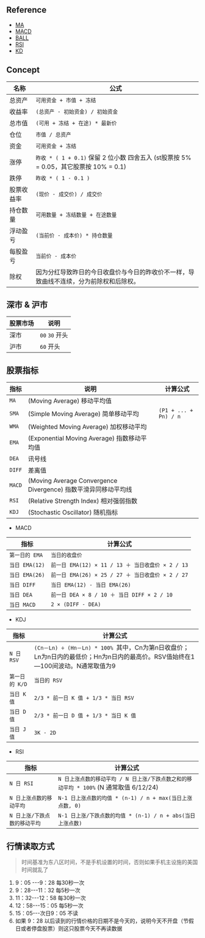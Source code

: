 ## Reference

- [MA](https://zh.wikipedia.org/wiki/%E7%A7%BB%E5%8B%95%E5%B9%B3%E5%9D%87)
- [MACD](https://zh.wikipedia.org/wiki/MACD)
- [BALL](https://zh.wikipedia.org/wiki/%E5%B8%83%E6%9E%97%E5%B8%A6)
- [RSI](https://zh.wikipedia.org/wiki/%E7%9B%B8%E5%B0%8D%E5%BC%B7%E5%BC%B1%E6%8C%87%E6%95%B8)
- [KD](https://zh.wikipedia.org/wiki/%E9%9A%8F%E6%9C%BA%E6%8C%87%E6%A0%87)

## Concept

| 名称 | 公式
| -- | --
| 总资产      | `可用资金 + 市值 + 冻结`
| 收益率      | `(总资产 - 初始资金) / 初始资金`
| 总市值      | `(可用 + 冻结 + 在途) * 最新价`
| 仓位        | `市值 / 总资产`
| 资金        | `可用资金 + 冻结`
| 涨停        | `昨收 * ( 1 + 0.1)`  保留 2 位小数 四舍五入 (st股票按 5% = 0.05，其它股票按 10% = 0.1)
| 跌停        | `昨收 * ( 1 - 0.1 )`
| 股票收益率   | `(现价 - 成交价) / 成交价`
| 持仓数量     | `可用数量 + 冻结数量 + 在途数量`
| 浮动盈亏     | `(当前价 - 成本价) * 持仓数量`
| 每股盈亏     | `当前价 - 成本价`
| 除权        | 因为分红导致昨日的今日收盘价与今日的昨收价不一样，导致曲线不连续，分为前除权和后除权。

## 深市 & 沪市

| 股票市场 | 说明
| --- | ---
| 深市 | `00` `30` 开头
| 沪市 | `60` 开头

## 股票指标

| 指标 | 说明 | 计算公式
| --- | --- | ---
| `MA`      | (Moving Average) 移动平均值 | 
| `SMA`     | (Simple Moving Average) 简单移动平均 | `(P1 + ... + Pn) / n`
| `WMA`     | (Weighted Moving Average) 加权移动平均 | 
| `EMA`     | (Exponential Moving Average) 指数移动平均值 | 
| `DEA`     | 讯号线
| `DIFF`    | 差离值
| `MACD`    | (Moving Average Convergence Divergence) 指数平滑异同移动平均线 | 
| `RSI`     | (Relative Strength Index) 相对强弱指数 | 
| `KDJ`     | (Stochastic Oscillator) 随机指标 | 

- MACD

| 指标 | 计算公式
| --- | ---
| `第一日的 EMA`    | `当日的收盘价`
| `当日 EMA(12)`    | `前一日 EMA(12) × 11 / 13 ＋ 当日收盘价 × 2 / 13`
| `当日 EMA(26)`    | `前一日 EMA(26) × 25 / 27 ＋ 当日收盘价 × 2 / 27`
| `当日 DIFF`       | `当日 EMA(12) - 当日 EMA(26)`
| `当日 DEA`        | `前一日 DEA × 8 / 10 ＋ 当日 DIFF × 2 / 10`
| `当日 MACD`       | `2 × (DIFF - DEA)`
 
- KDJ

| 指标 | 计算公式
| --- | ---
| `N 日 RSV`    | `(Cn－Ln) ÷ (Hn－Ln) * 100% `其中，Cn为第n日收盘价；Ln为n日内的最低价；Hn为n日内的最高价。RSV值始终在1—100间波动。N通常取值为9
| `第一日的 K/D` | `当日的 RSV`
| `当日 K 值`    | `2/3 * 前一日 K 值 + 1/3 * 当日 RSV`
| `当日 D 值`    | `2/3 * 前一日 D 值 + 1/3 * 当日 K 值`
| `当日 J 值`    | `3K - 2D`
 
- RSI

| 指标 | 计算公式
| --- | ---
| `N 日 RSI` | `N 日上涨点数的移动平均 / N 日上涨/下跌点数之和的移动平均 * 100%` (N 通常取值 6/12/24)
| `N 日上涨点数的移动平均`      | `N-1 日上涨点数的均值 * (n-1) / n + max(当日上涨点数, 0)`
| `N 日上涨/下跌点数的移动平均` | `N-1 日上涨/下跌点数的均值 * (n-1) / n + abs(当日上涨点数)`

## 行情读取方式
> 时间基准为东八区时间，不是手机设置的时间，否则如果手机主设施的美国时间就乱了
1.  9：05 ---9：28 每30秒一次
2.  9：28---11：32 每5秒一次
3.  11：32---12：58 每30秒一次
4.  12：58---15：05 每5秒一次
5.  15：05---次日9：05 不读
6.  如果 9：28 以后读到的行情价格的日期不是今天的，说明今天不开盘（节假日或者停盘股票）则这只股票今天不再读数据
